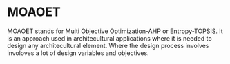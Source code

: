 # MOAOET
MOAOET stands for Multi Objective Optimization-AHP or Entropy-TOPSIS. It is an approach used in architecultural applications where it is needed to design any architecultural element.
Where the design process involves involoves a lot of design variables and objectives.
